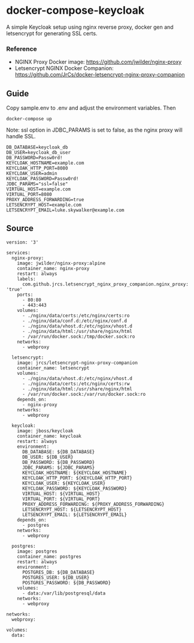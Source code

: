 # docker-compose-keycloak

A simple Keycloak setup using nginx reverse proxy, docker gen and letsencrypt for generating SSL certs.

### Reference
* NGINX Proxy Docker image: https://github.com/jwilder/nginx-proxy
* Letsencrypt NGINX Docker Companion: https://github.com/JrCs/docker-letsencrypt-nginx-proxy-companion

## Guide
Copy sample.env to .env and adjust the environment variables.
Then 
```
docker-compose up
```

Note: ssl option in JDBC_PARAMS is set to false, as the nginx proxy will handle SSL.
```
DB_DATABASE=keycloak_db
DB_USER=keycloak_db_user
DB_PASSWORD=Passw0rd!
KEYCLOAK_HOSTNAME=example.com
KEYCLOAK_HTTP_PORT=8080
KEYCLOAK_USER=admin
KEYCLOAK_PASSWORD=Passw0rd!
JDBC_PARAMS="ssl=false" 
VIRTUAL_HOST=example.com
VIRTUAL_PORT=8080
PROXY_ADDRESS_FORWARDING=true
LETSENCRYPT_HOST=example.com
LETSENCRYPT_EMAIL=luke.skywalker@example.com
```

## Source

```
version: '3'

services:
  nginx-proxy:
    image: jwilder/nginx-proxy:alpine
    container_name: nginx-proxy
    restart: always
    labels:
      com.github.jrcs.letsencrypt_nginx_proxy_companion.nginx_proxy: 'true'
    ports:
      - 80:80
      - 443:443
    volumes:
      - ./nginx/data/certs:/etc/nginx/certs:ro
      - ./nginx/data/conf.d:/etc/nginx/conf.d
      - ./nginx/data/vhost.d:/etc/nginx/vhost.d
      - ./nginx/data/html:/usr/share/nginx/html
      - /var/run/docker.sock:/tmp/docker.sock:ro
    networks:
      - webproxy

  letsencrypt:
    image: jrcs/letsencrypt-nginx-proxy-companion
    container_name: letsencrypt
    volumes:
      - ./nginx/data/vhost.d:/etc/nginx/vhost.d
      - ./nginx/data/certs:/etc/nginx/certs:rw
      - ./nginx/data/html:/usr/share/nginx/html
      - /var/run/docker.sock:/var/run/docker.sock:ro
    depends_on:
      - nginx-proxy
    networks:
      - webproxy

  keycloak:
    image: jboss/keycloak
    container_name: keycloak
    restart: always
    environment: 
      DB_DATABASE: ${DB_DATABASE}
      DB_USER: ${DB_USER}
      DB_PASSWORD: ${DB_PASSWORD}
      JDBC_PARAMS: ${JDBC_PARAMS}
      KEYCLOAK_HOSTNAME: ${KEYCLOAK_HOSTNAME}
      KEYCLOAK_HTTP_PORT: ${KEYCLOAK_HTTP_PORT}
      KEYCLOAK_USER: ${KEYCLOAK_USER}
      KEYCLOAK_PASSWORD: ${KEYCLOAK_PASSWORD}
      VIRTUAL_HOST: ${VIRTUAL_HOST}
      VIRTUAL_PORT: ${VIRTUAL_PORT}
      PROXY_ADDRESS_FORWARDING: ${PROXY_ADDRESS_FORWARDING}
      LETSENCRYPT_HOST: ${LETSENCRYPT_HOST}
      LETSENCRYPT_EMAIL: ${LETSENCRYPT_EMAIL}
    depends_on:
      - postgres
    networks:
      - webproxy

  postgres:
    image: postgres
    container_name: postgres
    restart: always
    environment:
      POSTGRES_DB: ${DB_DATABASE}
      POSTGRES_USER: ${DB_USER}
      POSTGRES_PASSWORD: ${DB_PASSWORD}
    volumes:
      - data:/var/lib/postgresql/data
    networks:
      - webproxy  
   
networks:
  webproxy:

volumes:
  data:
```

